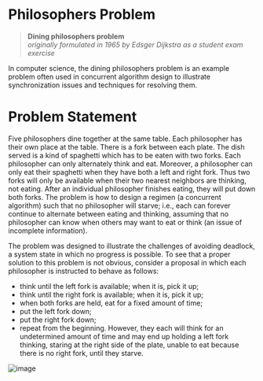 # Philosophers Problem
>**Dining philosophers problem**  
> *originally formulated in 1965 by Edsger Dijkstra as a student exam exercise*

In computer science, the dining philosophers problem is an example problem often used in concurrent algorithm design to illustrate synchronization issues and techniques for resolving them.

# Problem Statement
Five philosophers dine together at the same table. Each philosopher has their own place at the table. There is a fork between each plate. The dish served is a kind of spaghetti which has to be eaten with two forks. Each philosopher can only alternately think and eat. Moreover, a philosopher can only eat their spaghetti when they have both a left and right fork. Thus two forks will only be available when their two nearest neighbors are thinking, not eating. After an individual philosopher finishes eating, they will put down both forks. The problem is how to design a regimen (a concurrent algorithm) such that no philosopher will starve; i.e., each can forever continue to alternate between eating and thinking, assuming that no philosopher can know when others may want to eat or think (an issue of incomplete information).

The problem was designed to illustrate the challenges of avoiding deadlock, a system state in which no progress is possible. To see that a proper solution to this problem is not obvious, consider a proposal in which each philosopher is instructed to behave as follows:

* think until the left fork is available; when it is, pick it up;
* think until the right fork is available; when it is, pick it up;
* when both forks are held, eat for a fixed amount of time;
* put the left fork down;
* put the right fork down;
* repeat from the beginning.
However, they each will think for an undetermined amount of time and may end up holding a left fork thinking, staring at the right side of the plate, unable to eat because there is no right fork, until they starve.

![image](https://github.com/saraheita/philosphers_problem/dining_philosophers.png) 


